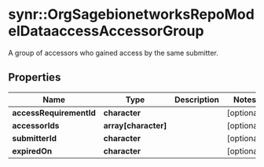 # synr::OrgSagebionetworksRepoModelDataaccessAccessorGroup

A group of accessors who gained access by the same submitter.

## Properties
Name | Type | Description | Notes
------------ | ------------- | ------------- | -------------
**accessRequirementId** | **character** |  | [optional] 
**accessorIds** | **array[character]** |  | [optional] 
**submitterId** | **character** |  | [optional] 
**expiredOn** | **character** |  | [optional] 


